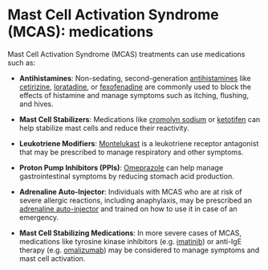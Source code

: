 # Mast Cell Activation Syndrome (MCAS): medications

 Mast Cell Activation Syndrome (MCAS) treatments can use medications such as:

* **Antihistamines**: Non-sedating, second-generation [antihistamines](../antihistamines/) like [cetirizine](../cetirizine/), [loratadine](../loratadine/), or [fexofenadine](../fexofenadine) are commonly used to block the effects of histamine and manage symptoms such as itching, flushing, and hives.

* **Mast Cell Stabilizers**: Medications like [cromolyn sodium](../cromolyn-sodium) or [ketotifen](../ketotifen/) can help stabilize mast cells and reduce their reactivity.

* **Leukotriene Modifiers**: [Montelukast](../montelukast/) is a leukotriene receptor antagonist that may be prescribed to manage respiratory and other symptoms.

* **Proton Pump Inhibitors (PPIs)**: [Omeprazole](../omeprazole) can help manage gastrointestinal symptoms by reducing stomach acid production.

* **Adrenaline Auto-Injector**: Individuals with MCAS who are at risk of severe allergic reactions, including anaphylaxis, may be prescribed an [adrenaline auto-injector](../adrenaline-auto-injector) and trained on how to use it in case of an emergency.

* **Mast Cell Stabilizing Medications**: In more severe cases of MCAS, medications like tyrosine kinase inhibitors (e.g. [imatinib](../imatinib/)) or anti-IgE therapy (e.g. [omalizumab](../omalizumab/)) may be considered to manage symptoms and mast cell activation.
